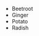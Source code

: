 
<html>

   <head>
      <title>HTML Unordered List</title>
   </head>
	
   <body>
      <ul>
         <li>Beetroot</li>
         <li>Ginger</li>
         <li>Potato</li>
         <li>Radish</li>
      </ul>
   </body>
   
</html>
